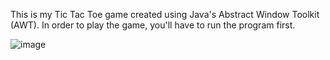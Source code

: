 This is my Tic Tac Toe game created using Java's Abstract Window Toolkit (AWT). 
In order to play the game, you'll have to run the program first.

![image](https://github.com/user-attachments/assets/1a03190f-c448-4c57-b3ff-b48489951d9d)
